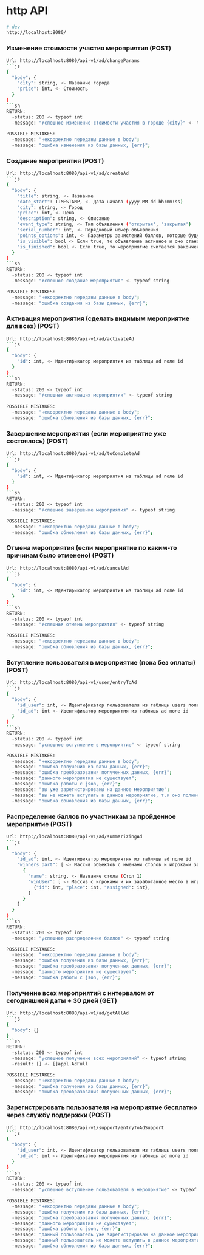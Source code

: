 # http API

```sh
# dev
http://localhost:8080/
```

### Изменение стоимости участия мероприятия (POST)

```sh
Url: http://localhost:8080/api-v1/ad/changeParams
```js
{
  "body": {
    "city": string, <- Название города
    "price": int, <- Стоимость
  }
}
```sh
RETURN: 
  -status: 200 <- typeof int
  -message: "Успешное изменение стоимости участия в городе {city}" <- typeof string
  
POSSIBLE MISTAKES:
  -message: "некорректно переданы данные в body";
  -message: "ошибка изменения из базы данных, {err}";
```

### Создание мероприятия (POST)

```sh
Url: http://localhost:8080/api-v1/ad/createAd
```js
{
  "body": {
    "title": string, <- Название
    "date_start": TIMESTAMP, <- Дата начала (yyyy-MM-dd hh:mm:ss)
    "city": string, <- Город
    "price": int, <- Цена
    "description": string, <- Описание
    "event_type": string, <- Тип объявления ('открытая', 'закрытая')
    "serial_number": int, <- Порядковый номер объявления
    "points_options": int, <- Параметры зачислений баллов, которые будут использоваться в мероприятии
    "is_visible": bool <- Если true, то объявление активное и оно становится видимым для всех пользователей. Если false, то оно является как черновик и не виден никому, кроме администратора
    "is_finished": bool <- Если true, то мероприятие считается законченным
  }
}
```sh
RETURN: 
  -status: 200 <- typeof int
  -message: "Успешное создание мероприятия" <- typeof string

POSSIBLE MISTAKES:
  -message: "некорректно переданы данные в body";
  -message: "ошибка создания из базы данных, {err}";
```

### Активация мероприятия (сделать видимым мероприятие для всех) (POST)

```sh
Url: http://localhost:8080/api-v1/ad/activateAd
```js
{
  "body": {
    "id": int, <- Идентификатор мероприятия из таблицы ad поле id
  }
}
```sh
RETURN: 
  -status: 200 <- typeof int
  -message: "Успешная активация мероприятия" <- typeof string
 
POSSIBLE MISTAKES:
  -message: "некорректно переданы данные в body";
  -message: "ошибка обновления из базы данных, {err}";
```

### Завершение мероприятия (если мероприятие уже состоялось) (POST)

```sh
Url: http://localhost:8080/api-v1/ad/toCompleteAd
```js
{
  "body": {
    "id": int, <- Идентификатор мероприятия из таблицы ad поле id
  }
}
```sh
RETURN: 
  -status: 200 <- typeof int
  -message: "Успешное завершение мероприятия" <- typeof string

POSSIBLE MISTAKES:
  -message: "некорректно переданы данные в body";
  -message: "ошибка обновления из базы данных, {err}";
```

### Отмена мероприятия (если мероприятие по каким-то причинам было отменено) (POST)

```sh
Url: http://localhost:8080/api-v1/ad/cancelAd
```js
{
  "body": {
    "id": int, <- Идентификатор мероприятия из таблицы ad поле id
  }
}
```sh
RETURN: 
  -status: 200 <- typeof int
  -message: "Успешная отмена мероприятия" <- typeof string

POSSIBLE MISTAKES:
  -message: "некорректно переданы данные в body";
  -message: "ошибка обновления из базы данных, {err}";
```

### Вступление пользователя в мероприятие (пока без оплаты) (POST)

```sh
Url: http://localhost:8080/api-v1/user/entryToAd
```js
{
  "body": {
    "id_user": int, <- Идентификатор пользователя из таблицы users поле id
    "id_ad": int <- Идентификатор мероприятия из таблицы ad поле id
  }
}
```sh
RETURN: 
  -status: 200 <- typeof int
  -message: "успешное вступление в мероприятие" <- typeof string

POSSIBLE MISTAKES:
  -message: "некорректно переданы данные в body";
  -message: "ошибка получения из базы данных, {err}";
  -message: "ошибка преобразования полученных данных, {err}";
  -message: "данного мероприятия не существует";
  -message: "ошибка работы с json, {err}";
  -message: "вы уже зарегистрированы на данное мероприятие";
  -message: "вы не можете вступить в данное мероприятие, т.к оно полностью заполнено";
  -message: "ошибка обновления из базы данных, {err}";
```

### Распределение баллов по участникам за пройденное мероприятие (POST)

```sh
Url: http://localhost:8080/api-v1/ad/summarizingAd
```js
{
  "body": {
    "id_ad": int, <- Идентификатор мероприятия из таблицы ad поле id
    "winners_part": [ <- Массив объектов с именами столов и игроками за этими столами с их заработанными баллами
      {
        "name": string, <- Название стола (Стол 1)
        "winUser": [ <- Массив с игроками и их заработанное место в игре
          {"id": int, "place": int, "assigned": int},
        ]
      }
    ]
  }
}
```sh
RETURN: 
  -status: 200 <- typeof int
  -message: "успешное распределение баллов" <- typeof string

POSSIBLE MISTAKES:
  -message: "некорректно переданы данные в body";
  -message: "ошибка получения из базы данных, {err}";
  -message: "ошибка преобразования полученных данных, {err}";
  -message: "данного мероприятия не существует";
  -message: "ошибка работы с json, {err}";
```

### Получение всех мероприятий с интервалом от сегодняшней даты + 30 дней (GET)

```sh
Url: http://localhost:8080/api-v1/ad/getAllAd
```js
{
  "body": {}
}
```sh
RETURN: 
  -status: 200 <- typeof int
  -message: "успешное получение всех мероприятий" <- typeof string
  -result: [] <- []appl.AdFull

POSSIBLE MISTAKES:
  -message: "некорректно переданы данные в body";
  -message: "ошибка получения из базы данных, {err}";
  -message: "ошибка преобразования полученных данных, {err}";
```

### Зарегистрировать пользователя на мероприятие бесплатно через службу поддержки (POST)

```sh
Url: http://localhost:8080/api-v1/support/entryToAdSupport
```js
{
  "body": {
    "id_user": int, <- Идентификатор пользователя из таблицы users поле id
    "id_ad": int <- Идентификатор мероприятия из таблицы ad поле id
  }
}
```sh
RETURN: 
  -status: 200 <- typeof int
  -message: "успешное вступление пользователя в мероприятие" <- typeof string

POSSIBLE MISTAKES:
  -message: "некорректно переданы данные в body";
  -message: "ошибка получения из базы данных, {err}";
  -message: "ошибка преобразования полученных данных, {err}";
  -message: "данного мероприятия не существует";
  -message: "ошибка работы с json, {err}";
  -message: "данный пользователь уже зарегистрирован на данное мероприятие";
  -message: "данный пользователь не можете вступить в данное мероприятие, т.к оно полностью заполнено";
  -message: "ошибка обновления из базы данных, {err}";
```